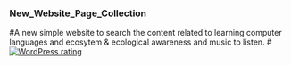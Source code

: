 ### New_Website_Page_Collection
#A new simple website to search the content related to learning computer languages and ecosytem &amp; ecological awareness and music to listen.
#[![WordPress rating](https://img.shields.io/wordpress/plugin/r/akismet.svg)](https://github.com/gittyRavi/New_Website_Page_Collection/blob/master/homepage.html)
